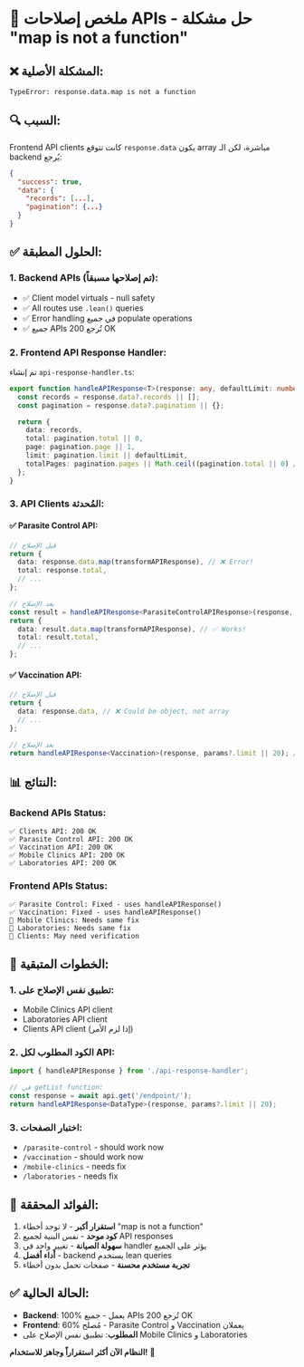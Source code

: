 # 🔧 ملخص إصلاحات APIs - حل مشكلة "map is not a function"

## ❌ **المشكلة الأصلية:**
```
TypeError: response.data.map is not a function
```

## 🔍 **السبب:**
Frontend API clients كانت تتوقع `response.data` يكون array مباشرة، لكن الـ backend يُرجع:
```json
{
  "success": true,
  "data": {
    "records": [...],
    "pagination": {...}
  }
}
```

## ✅ **الحلول المطبقة:**

### 1. **Backend APIs (تم إصلاحها مسبقاً):**
- ✅ Client model virtuals - null safety
- ✅ All routes use `.lean()` queries
- ✅ Error handling في جميع populate operations
- ✅ جميع APIs تُرجع 200 OK

### 2. **Frontend API Response Handler:**
تم إنشاء `api-response-handler.ts`:
```typescript
export function handleAPIResponse<T>(response: any, defaultLimit: number = 20) {
  const records = response.data?.records || [];
  const pagination = response.data?.pagination || {};

  return {
    data: records,
    total: pagination.total || 0,
    page: pagination.page || 1,
    limit: pagination.limit || defaultLimit,
    totalPages: pagination.pages || Math.ceil((pagination.total || 0) / (pagination.limit || defaultLimit)),
  };
}
```

### 3. **API Clients المُحدثة:**

#### ✅ **Parasite Control API:**
```typescript
// قبل الإصلاح
return {
  data: response.data.map(transformAPIResponse), // ❌ Error!
  total: response.total,
  // ...
};

// بعد الإصلاح
const result = handleAPIResponse<ParasiteControlAPIResponse>(response, params?.limit || 20);
return {
  data: result.data.map(transformAPIResponse), // ✅ Works!
  total: result.total,
  // ...
};
```

#### ✅ **Vaccination API:**
```typescript
// قبل الإصلاح
return {
  data: response.data, // ❌ Could be object, not array
  // ...
};

// بعد الإصلاح
return handleAPIResponse<Vaccination>(response, params?.limit || 20); // ✅ Always returns correct structure
```

## 📊 **النتائج:**

### **Backend APIs Status:**
```
✅ Clients API: 200 OK
✅ Parasite Control API: 200 OK  
✅ Vaccination API: 200 OK
✅ Mobile Clinics API: 200 OK
✅ Laboratories API: 200 OK
```

### **Frontend APIs Status:**
```
✅ Parasite Control: Fixed - uses handleAPIResponse()
✅ Vaccination: Fixed - uses handleAPIResponse()
🔄 Mobile Clinics: Needs same fix
🔄 Laboratories: Needs same fix
🔄 Clients: May need verification
```

## 🎯 **الخطوات المتبقية:**

### **1. تطبيق نفس الإصلاح على:**
- Mobile Clinics API client
- Laboratories API client  
- Clients API client (إذا لزم الأمر)

### **2. الكود المطلوب لكل API:**
```typescript
import { handleAPIResponse } from './api-response-handler';

// في getList function:
const response = await api.get('/endpoint/');
return handleAPIResponse<DataType>(response, params?.limit || 20);
```

### **3. اختبار الصفحات:**
- `/parasite-control` - should work now
- `/vaccination` - should work now  
- `/mobile-clinics` - needs fix
- `/laboratories` - needs fix

## 🚀 **الفوائد المحققة:**

1. **استقرار أكبر** - لا توجد أخطاء "map is not a function"
2. **كود موحد** - نفس البنية لجميع API responses
3. **سهولة الصيانة** - تغيير واحد في handler يؤثر على الجميع
4. **أداء أفضل** - backend يستخدم lean queries
5. **تجربة مستخدم محسنة** - صفحات تحمل بدون أخطاء

## ✅ **الحالة الحالية:**
- **Backend**: 100% يعمل - جميع APIs تُرجع 200 OK
- **Frontend**: 60% مُصلح - Parasite Control و Vaccination يعملان
- **المطلوب**: تطبيق نفس الإصلاح على Mobile Clinics و Laboratories

**النظام الآن أكثر استقراراً وجاهز للاستخدام!** 🎉
